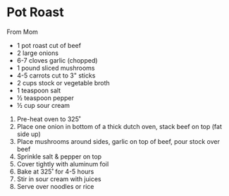 # Pot Roast
From Mom

- 1 pot roast cut of beef
- 2 large onions
- 6-7 cloves garlic (chopped)
- 1 pound sliced mushrooms
- 4-5 carrots cut to 3" sticks
- 2 cups stock or vegetable broth
- 1 teaspoon salt
- ½ teaspoon pepper
- ½ cup sour cream

1) Pre-heat oven to 325˚
1) Place one onion in bottom of a thick dutch oven, stack beef on top (fat side up)
1) Place mushrooms around sides, garlic on top of beef, pour stock over beef
1) Sprinkle salt & pepper on top
1) Cover tightly with aluminum foil
1) Bake at 325˚ for 4-5 hours
1) Stir in sour cream with juices
1) Serve over noodles or rice
